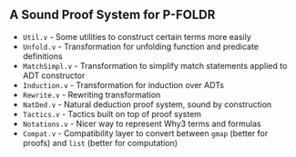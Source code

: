 ## A Sound Proof System for P-FOLDR
- `Util.v` - Some utilities to construct certain terms more easily
- `Unfold.v` - Transformation for unfolding function and predicate definitions
- `MatchSimpl.v` - Transformation to simplify match statements applied to ADT constructor
- `Induction.v` - Transformation for induction over ADTs
- `Rewrite.v` - Rewriting transformation
- `NatDed.v` - Natural deduction proof system, sound by construction
- `Tactics.v` - Tactics built on top of proof system
- `Notations.v` - Nicer way to represent Why3 terms and formulas
- `Compat.v` - Compatibility layer to convert between `gmap` (better for proofs) and `list` (better for computation)
